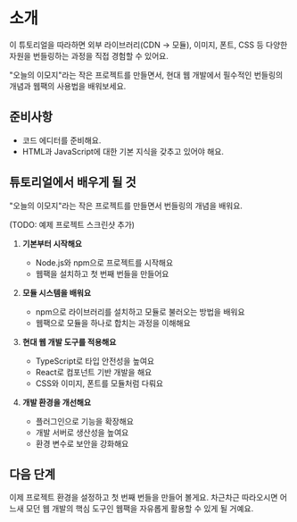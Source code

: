 # 소개

이 튜토리얼을 따라하면 외부 라이브러리(CDN → 모듈), 이미지, 폰트, CSS 등 다양한 자원을 번들링하는 과정을 직접 경험할 수 있어요. 

"오늘의 이모지"라는 작은 프로젝트를 만들면서, 현대 웹 개발에서 필수적인 번들링의 개념과 웹팩의 사용법을 배워보세요.

## 준비사항
- 코드 에디터를 준비해요.
- HTML과 JavaScript에 대한 기본 지식을 갖추고 있어야 해요.

## 튜토리얼에서 배우게 될 것
"오늘의 이모지"라는 작은 프로젝트를 만들면서 번들링의 개념을 배워요. 

(TODO: 예제 프로젝트 스크린샷 추가)

1. **기본부터 시작해요**
   - Node.js와 npm으로 프로젝트를 시작해요
   - 웹팩을 설치하고 첫 번째 번들을 만들어요

2. **모듈 시스템을 배워요**
   - npm으로 라이브러리를 설치하고 모듈로 불러오는 방법을 배워요
   - 웹팩으로 모듈을 하나로 합치는 과정을 이해해요

3. **현대 웹 개발 도구를 적용해요**
   - TypeScript로 타입 안전성을 높여요
   - React로 컴포넌트 기반 개발을 해요
   - CSS와 이미지, 폰트를 모듈처럼 다뤄요

4. **개발 환경을 개선해요**
   - 플러그인으로 기능을 확장해요
   - 개발 서버로 생산성을 높여요
   - 환경 변수로 보안을 강화해요

## 다음 단계
이제 프로젝트 환경을 설정하고 첫 번째 번들을 만들어 볼게요. 차근차근 따라오시면 어느새 모던 웹 개발의 핵심 도구인 웹팩을 자유롭게 활용할 수 있게 될 거예요.
